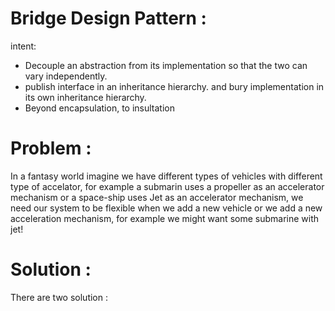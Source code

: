 # Bridge Design Pattern : 
intent: 
- Decouple an abstraction from its implementation so that the two can vary independently.
- publish interface in an inheritance hierarchy. and bury implementation in its own inheritance hierarchy.
- Beyond encapsulation, to insultation

# Problem : 
In a fantasy world imagine we have different types of vehicles with different type of accelator, for example a submarin uses a propeller as an accelerator mechanism or a space-ship uses Jet as an accelerator mechanism, we need our system to be flexible when we add a new vehicle or we add a new acceleration mechanism, for example we might want some submarine with jet!

# Solution : 
There are two solution : 
